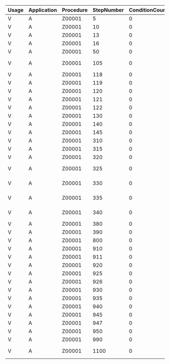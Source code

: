 | Usage | Application | Procedure | StepNumber | ConditionCounter | Description                  | ConditionType                  | FromStep | ToStep | IsConditionDeterminedManually | Requirement                                | SubtotalType                  | IsStatisticsCondition | AlternativeCalculationType            | AlternativeBaseCalculationType            | PrintType | IsMandatoryCondition |
|-------|-------------|-----------|------------|------------------|------------------------------|--------------------------------|----------|--------|-------------------------------|--------------------------------------------|--------------------------------|-----------------------|---------------------------------------|-------------------------------------------|-----------|----------------------|
| V     | A           | Z00001    | 5          | 0                | Basic Price                  | BasicPrice                     | 0        | 0      | false                         | AutoItemConditionDetermine                 | GrossValue                     | false                 |                                       |                                           |           | false                |
| V     | A           | Z00001    | 10         | 0                | Unit Price                   | UnitPrice                      | 0        | 0      | false                         |                                            | GrossValue                     | false                 |                                       |                                           |           | true                 |
| V     | A           | Z00001    | 13         | 0                | Max Payer share              | MaxPayerShare                  | 0        | 0      | true                          |                                            | MaxPayerShare                  | true                  |                                       |                                           |           | false                |
| V     | A           | Z00001    | 16         | 0                | Percentage Discount          | PercentageDiscount             | 0        | 0      | false                         |                                            | SalesDiscount                  | false                 |                                       | DiscountableAmount                        |           | false                |
| V     | A           | Z00001    | 50         | 0                | Net Value 1                  |                                | 0        | 0      | false                         |                                            |                                | false                 |                                       | NetValue                                  |           | false                |
| V     | A           | Z00001    | 105        | 0                | Promotion Discount FX        | PromotionDiscount              | 0        | 0      | true                          |                                            | PromotionDiscount              | false                 |                                       |                                           |           | false                |
| V     | A           | Z00001    | 118        | 0                | Bby %                        | PercentageDiscountBby          | 0        | 0      | false                         |                                            | PromotionDiscount              | false                 |                                       |                                           |           | false                |
| V     | A           | Z00001    | 119        | 0                | Bby Price                    | PriceDiscountBby               | 0        | 0      | false                         |                                            | PromotionDiscount              | false                 |                                       |                                           |           | false                |
| V     | A           | Z00001    | 120        | 0                | Bby FreeGoods                | FreeGoodsBby                   | 0        | 0      | false                         |                                            | PromotionDiscount              | false                 |                                       |                                           |           | false                |
| V     | A           | Z00001    | 121        | 0                | Bby Fixed                    | FixedDiscountBby               | 0        | 0      | false                         |                                            | PromotionDiscount              | false                 |                                       |                                           |           | false                |
| V     | A           | Z00001    | 122        | 0                | Price CUT                    | PriceCut                       | 0        | 0      | false                         |                                            | PromotionDiscount              | false                 |                                       |                                           |           | false                |
| V     | A           | Z00001    | 130        | 0                | Subtotal 1                   |                                | 0        | 0      | false                         |                                            |                                | false                 |                                       |                                           |           | true                 |
| V     | A           | Z00001    | 140        | 0                | Vat %                        | VatPercent                     | 0        | 0      | false                         | AutoItemConditionDetermine                 | Subtotal4                      | false                 |                                       | NetValue                                  |           | false                |
| V     | A           | Z00001    | 145        | 0                | Vat Amount                   | VatFixed                       | 0        | 0      | false                         |                                            | Subtotal4                      | false                 |                                       | NetValue                                  |           | false                |
| V     | A           | Z00001    | 310        | 0                | Delivery Fees                | DeliveryFees                   | 0        | 0      | true                          |                                            | Subtotal3                      | false                 |                                       |                                           |           | false                |
| V     | A           | Z00001    | 315        | 0                | Delivery Fees                | RegularDeliveryFees            | 0        | 0      | true                          |                                            | Subtotal3                      | false                 |                                       |                                           |           | false                |
| V     | A           | Z00001    | 320        | 0                | COD Fees                     | CashOnDeliveryFees             | 0        | 0      | true                          |                                            | Subtotal3                      | false                 |                                       |                                           |           | false                |
| V     | A           | Z00001    | 325        | 0                | Beyond Border Deliver Fees   | BeyondBorderDeliveryFees       | 0        | 0      | true                          |                                            | Subtotal3                      | false                 |                                       |                                           |           | false                |
| V     | A           | Z00001    | 330        | 0                | International Custom Fees    | InternationalCustomFees        | 0        | 0      | true                          |                                            | Subtotal3                      | false                 |                                       |                                           |           | false                |
| V     | A           | Z00001    | 335        | 0                | Special Product Delivery Fees| SpecialProductDeliveryFees     | 0        | 0      | true                          |                                            | Subtotal3                      | false                 |                                       |                                           |           | false                |
| V     | A           | Z00001    | 340        | 0                | VirtualProductDelivery Fees  | VirtualProductDeliveryFees     | 0        | 0      | true                          |                                            | Subtotal3                      | false                 |                                       |                                           |           | false                |
| V     | A           | Z00001    | 380        | 0                | Total Fees                   |                                | 310      | 370    | false                         |                                            |                                | false                 |                                       |                                           |           | false                |
| V     | A           | Z00001    | 390        | 0                | Delivery Vat                 | DeliveryVat                    | 380      | 0      | false                         |                                            |                                | false                 | FeesVat                               |                                           |           | true                 |
| V     | A           | Z00001    | 800        | 0                | PatientShare                 | PatientShare                   | 0        | 0      | true                          |                                            | PatientShare                   | true                  |                                       |                                           |           | false                |
| V     | A           | Z00001    | 910        | 0                | Cash Payment                 | PaymentCash                    | 0        | 0      | false                         |                                            |                                | true                  |                                       | NetTotal                                  |           | false                |
| V     | A           | Z00001    | 911        | 0                | Cash Payment 2               | PaymentCash2                   | 0        | 0      | false                         |                                            |                                | true                  |                                       | NetTotal                                  |           | false                |
| V     | A           | Z00001    | 920        | 0                | Card Payment                 | PaymentCard                    | 0        | 0      | false                         |                                            |                                | false                 |                                       | NetTotal                                  |           | false                |
| V     | A           | Z00001    | 925        | 0                | Payment HyperPay             | PaymentHyperPay                | 0        | 0      | false                         |                                            |                                | false                 |                                       | NetTotal                                  |           | false                |
| V     | A           | Z00001    | 926        | 0                | Payment Tamara               | TamaraPayment                  | 0        | 0      | false                         |                                            |                                | false                 |                                       | NetTotal                                  |           | false                |
| V     | A           | Z00001    | 930        | 0                | Payment PayTab               | PaymentPayTab                  | 0        | 0      | false                         |                                            |                                | false                 |                                       | NetTotal                                  |           | true                 |
| V     | A           | Z00001    | 935        | 0                | Payment Qitaf                | PaymentQitaf                   | 0        | 0      | false                         |                                            |                                | false                 |                                       | NetTotal                                  |           | true                 |
| V     | A           | Z00001    | 940        | 0                | Payment RajhiMokafa          | PaymentRajhiMokafa             | 0        | 0      | false                         |                                            |                                | false                 |                                       | NetTotal                                  |           | true                 |
| V     | A           | Z00001    | 945        | 0                | Payment Wallet               | PaymentWallet                  | 0        | 0      | false                         |                                            |                                | false                 |                                       | NetTotal                                  |           | true                 |
| V     | A           | Z00001    | 947        | 0                | PostToAccount                | PaymentPostToAccount           | 0        | 0      | false                         |                                            |                                | false                 |                                       | NetTotal                                  |           | false                |
| V     | A           | Z00001    | 950        | 0                | PaymentGiftCard              | PaymentGiftCard                | 0        | 0      | false                         |                                            |                                | false                 |                                       | NetTotal                                  |           | true                 |
| V     | A           | Z00001    | 990        | 0                | Receivable                   |                                | 0        | 0      | false                         |                                            |                                | false                 | ReceivableValue                       |                                           |           | false                |
| V     | A           | Z00001    | 1100       | 0                | Insurance Fixed Discount     | InsuranceFixedDiscount         | 990      | 0      | false                         | InsuranceFixedDiscount                     |                                | true                  | FixedDiscount                         |                                           |           | false                |
